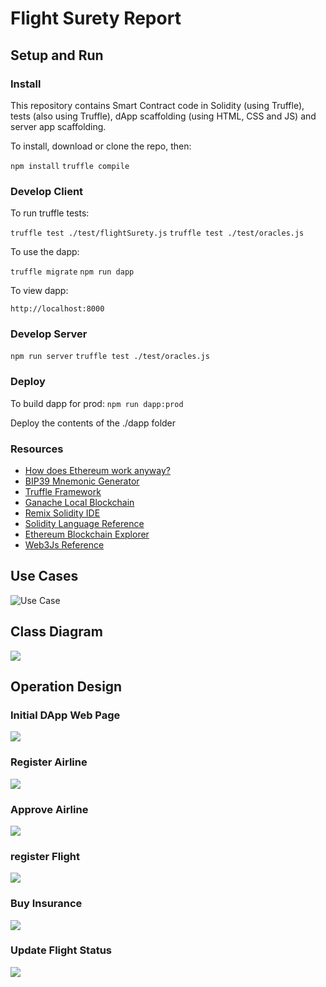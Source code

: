 # Flight Surety Report

## Setup and Run

### Install

This repository contains Smart Contract code in Solidity (using Truffle), tests (also using Truffle), dApp scaffolding (using HTML, CSS and JS) and server app scaffolding.

To install, download or clone the repo, then:

`npm install`
`truffle compile`

### Develop Client

To run truffle tests:

`truffle test ./test/flightSurety.js`
`truffle test ./test/oracles.js`

To use the dapp:

`truffle migrate`
`npm run dapp`

To view dapp:

`http://localhost:8000`

### Develop Server

`npm run server`
`truffle test ./test/oracles.js`

### Deploy

To build dapp for prod:
`npm run dapp:prod`

Deploy the contents of the ./dapp folder


### Resources

* [How does Ethereum work anyway?](https://medium.com/@preethikasireddy/how-does-ethereum-work-anyway-22d1df506369)
* [BIP39 Mnemonic Generator](https://iancoleman.io/bip39/)
* [Truffle Framework](http://truffleframework.com/)
* [Ganache Local Blockchain](http://truffleframework.com/ganache/)
* [Remix Solidity IDE](https://remix.ethereum.org/)
* [Solidity Language Reference](http://solidity.readthedocs.io/en/v0.4.24/)
* [Ethereum Blockchain Explorer](https://etherscan.io/)
* [Web3Js Reference](https://github.com/ethereum/wiki/wiki/JavaScript-API)

## Use Cases
<img src="../../out/projects/Project_FlightSurety/UML/usecase/usecase.png" alt="Use Case" title="">

## Class Diagram
<img src="../../out/projects/Project_FlightSurety/UML/class/class.png">

## Operation Design

### Initial DApp Web Page
<img src="../../out/projects/Project_FlightSurety/UML/seq_loadPage/seq_loadPage.png">

### Register Airline
<img src="../../out/projects/Project_FlightSurety/UML/seq_registerAirline/seq_registerAirline.png">

### Approve Airline
<img src="../../out/projects/Project_FlightSurety/UML/seq_approveAirline/seq_approveAirline.png">

### register Flight
<img src="../../out/projects/Project_FlightSurety/UML/seq_registerFlight/seq_registerFlight.png">

### Buy Insurance
<img src="../../out/projects/Project_FlightSurety/UML/seq_buyInsurance/seq_buyInsurance.png">

### Update Flight Status
<img src="../../out/projects/Project_FlightSurety/UML/seq_updateFlightStatus/seq_updateFlightStatus.png">
